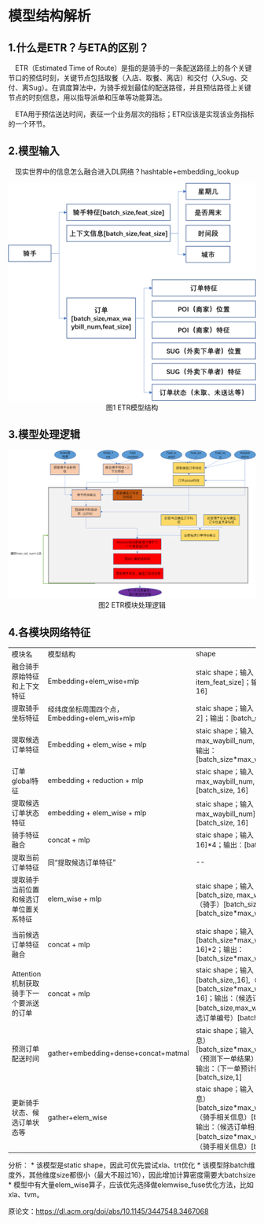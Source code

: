 # 模型结构解析
## 1.什么是ETR？与ETA的区别？
&emsp;ETR（Estimated Time of Route）是指的是骑手的一条配送路径上的各个关键节口的预估时刻，关键节点包括取餐（入店、取餐、离店）和交付（入Sug、交付、离Sug）。在调度算法中，为骑手规划最佳的配送路径，并且预估路径上关键节点的时刻信息，用以指导派单和压单等功能算法。

&emsp;ETA用于预估送达时间，表征一个业务层次的指标；ETR应该是实现该业务指标的一个环节。

## 2.模型输入
&emsp;现实世界中的信息怎么融合进入DL网络？hashtable+embedding_lookup
<div align=center><img src="../../../image/ETR模型结构.png" width="800"/></div>
<center>图1 ETR模型结构</center>

## 3.模型处理逻辑
<div align=center><img src="../../../image/ETR模块处理逻辑.png" width="800"/></div>
<center>图2 ETR模块处理逻辑</center>

## 4.各模块网络特征
<table>
        <tr>
            <td>模块名</td>
            <td>模型结构</td>
            <td>shape</td>
        </tr>
        <tr>
        <td>融合骑手原始特征和上下文特征</td>
            <td>Embedding+elem_wise+mlp</td>
            <td>staic shape；输入：[batch_size, item_feat_size]；输出：[batch_size, 16]</td>
        </tr>
        <tr>
           <td>提取骑手坐标特征</td>
            <td>经纬度坐标周围四个点，Embedding+elem_wis+mlp</td>
            <td>staic shape；输入：[batch_size, 2]；输出：[batch_size, 16]</td>
        </tr>
        <tr>
           <td>提取候选订单特征</td>
            <td>Embedding + elem_wise + mlp</td>
            <td>staic shape；输入：[batch_size, max_waybill_num, item_feat_size]；输出：[batch_size*max_waybill_num, 16]</td>
        </tr>
        <tr>
           <td>订单global特征</td>
            <td>embedding + reduction + mlp</td>
            <td>staic shape；输入：[batch_size, max_waybill_num, 16]；输出：[batch_size, 16]</td>
        </tr>
        <tr>
           <td>提取候选订单状态特征</td>
            <td>embedding + elem_wise + mlp</td>
            <td>staic shape；输入：[batch_size, max_waybill_num]；输出：[batch_size, 16]</td>
        </tr>
        <tr>
           <td>骑手特征融合</td>
            <td>concat + mlp</td>
            <td>staic shape；输入：[batch_size, 16]*4；输出：[batch_size, 16]</td>
        </tr>
        <tr>
           <td>提取当前订单特征</td>
            <td>同“提取候选订单特征”</td>
            <td>--</td>
        </tr>
        <tr>
           <td>提取骑手当前位置和候选订单位置关系特征</td>
            <td>elem_wise + mlp</td>
            <td>staic shape；输入：（候选订单）[batch_size, max_waybill_num, 2],（骑手）[batch_size, 2]；输出：[batch_size*max_waybill_num, 16]</td>
        </tr>
        <tr>
           <td>当前候选订单特征融合</td>
            <td>concat + mlp</td>
            <td>staic shape；输入：[batch_size*max_waybill_num, 16]*2；输出：[batch_size*max_waybill_num, 16]</td>
        </tr>
         <tr>
           <td>Attention机制获取骑手下一个要派送的订单</td>
            <td>concat + mlp</td>
            <td>staic shape；输入：（骑手）[batch_size,,16],（订单）[batch_size*max_waybill_num, 16]；输出：（候选订单预测概率）[batch_size,max_waybill_num]（候选订单编号）[batch_size,1]</td>
        </tr>
        <tr>
           <td>预测订单配送时间</td>
            <td>gather+embedding+dense+concat+matmal</td>
            <td>staic shape；输入：（候选订单相关信息）[batch_size*max_waybill_num,16],（预测下一单结果）[batch_size, 1]；输出：（下一单预计配送时间）[batch_size,1]</td>
        </tr>
        <tr>
           <td>更新骑手状态、候选订单状态等</td>
            <td>gather+elem_wise</td>
            <td>staic shape；输入：（候选订单相关信息）[batch_size*max_waybill_num,16],（骑手相关信息）[batch_size, 16]；输出：（候选订单相关信息）[batch_size*max_waybill_num,16]，（骑手相关信息）[batch_size, 16]</td>
        </tr>
    </table>

分析：
    * 该模型是static shape，因此可优先尝试xla、trt优化
    * 该模型除batch维度外，其他维度size都很小（最大不超过16），因此增加计算密度需要大batchsize
    * 模型中有大量elem_wise算子，应该优先选择做elemwise_fuse优化方法，比如xla、tvm。

原论文：https://dl.acm.org/doi/abs/10.1145/3447548.3467068